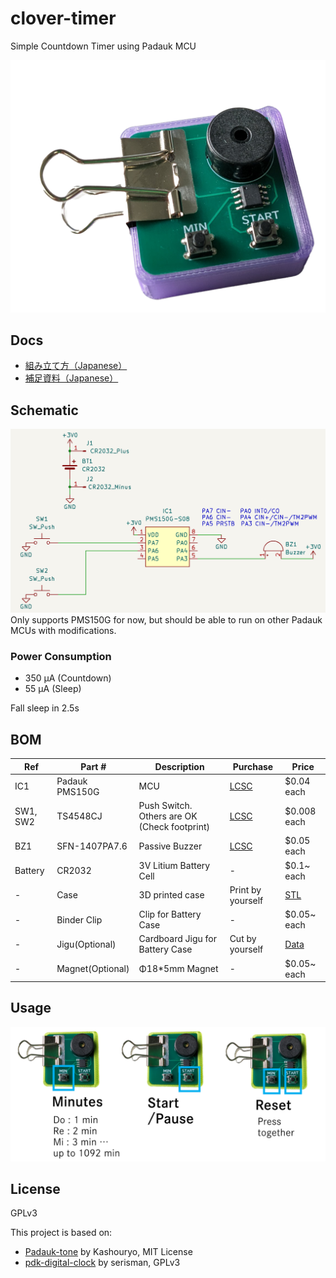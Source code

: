 # clover-timer
Simple Countdown Timer using Padauk MCU

![タイマー](./docs/images/タイマー紫2.png)

## Docs
- [組み立て方（Japanese）](./docs/assembly-instruction.pdf)
- [補足資料（Japanese）](./docs/assembly-instruction-short.pdf)

## Schematic
![schematic](./docs/images/sch.PNG)
Only supports PMS150G for now, but should be able to run on other Padauk MCUs with modifications.

### Power Consumption
- 350 μA (Countdown)
- 55  μA (Sleep)

Fall sleep in 2.5s

## BOM
| Ref | Part # | Description | Purchase | Price |
| --- | ------ | ----------- | -------- | ----- |
| IC1 | Padauk PMS150G | MCU | [LCSC](https://www.lcsc.com/product-detail/Microcontroller-Units-MCUs-MPUs-SOCs_PADAUK-Tech-PMS150G-S08_C2909819.html) | $0.04 each |
| SW1, SW2| TS4548CJ | Push Switch. Others are OK (Check footprint) | [LCSC](https://www.lcsc.com/product-detail/_SHOU-HAN-_C5359333.html) | $0.008 each |
| BZ1 | SFN-1407PA7.6 | Passive Buzzer | [LCSC](https://www.lcsc.com/product-detail/_S-S-_C360603.html) | $0.05 each |
| Battery | CR2032 | 3V Litium Battery Cell | - | $0.1~ each |
| - | Case | 3D printed case | Print by yourself | [STL](./case/bottom_rev0f.stl) |
| - | Binder Clip | Clip for Battery Case | - | $0.05~  each|
| - | Jigu(Optional) | Cardboard Jigu for Battery Case | Cut by yourself | [Data](./case/jigu_laser_rev2.dxf) |
| - | Magnet(Optional) | Φ18*5mm Magnet | - | $0.05~ each |

## Usage

![usage](./docs/images/usage-eng.png)

## License
GPLv3

This project is based on:
- [Padauk-tone](https://github.com/Kashouryo/Padauk-tone) by Kashouryo, MIT License
- [pdk-digital-clock](https://github.com/serisman/pdk-digital-clock) by serisman, GPLv3

